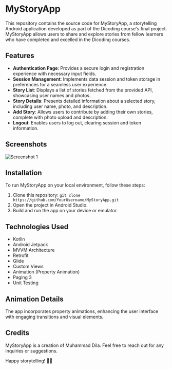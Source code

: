 # MyStoryApp

This repository contains the source code for MyStoryApp, a storytelling Android application developed as part of the Dicoding course's final project. MyStoryApp allows users to share and explore stories from fellow learners who have completed and excelled in the Dicoding courses.

## Features

- **Authentication Page**: Provides a secure login and registration experience with necessary input fields.
- **Session Management**: Implements data session and token storage in preferences for a seamless user experience.
- **Story List**: Displays a list of stories fetched from the provided API, showcasing user names and photos.
- **Story Details**: Presents detailed information about a selected story, including user name, photo, and description.
- **Add Story**: Allows users to contribute by adding their own stories, complete with photo upload and description.
- **Logout**: Enables users to log out, clearing session and token information.

## Screenshots

![Screenshot 1](https://res.cloudinary.com/dhadtef9h/image/upload/v1701154359/Artboard_1_1_smv0lt.png)

## Installation

To run MyStoryApp on your local environment, follow these steps:

1. Clone this repository: `git clone https://github.com/YourUsername/MyStoryApp.git`
2. Open the project in Android Studio.
3. Build and run the app on your device or emulator.

## Technologies Used

- Kotlin
- Android Jetpack
- MVVM Architecture
- Retrofit
- Glide
- Custom Views
- Animation (Property Animation)
- Paging 3
- Unit Testing

## Animation Details

The app incorporates property animations, enhancing the user interface with engaging transitions and visual elements.

## Credits

MyStoryApp is a creation of Muhammad Dila. Feel free to reach out for any inquiries or suggestions.

Happy storytelling! 📖✨
